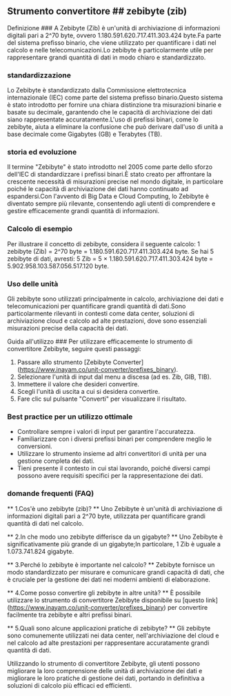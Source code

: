 ## Strumento convertitore ## zebibyte (zib)

Definizione ###
A Zebibyte (Zib) è un'unità di archiviazione di informazioni digitali pari a 2^70 byte, ovvero 1.180.591.620.717.411.303.424 byte.Fa parte del sistema prefisso binario, che viene utilizzato per quantificare i dati nel calcolo e nelle telecomunicazioni.Lo zebibyte è particolarmente utile per rappresentare grandi quantità di dati in modo chiaro e standardizzato.

### standardizzazione
Lo Zebibyte è standardizzato dalla Commissione elettrotecnica internazionale (IEC) come parte del sistema prefisso binario.Questo sistema è stato introdotto per fornire una chiara distinzione tra misurazioni binarie e basate su decimale, garantendo che le capacità di archiviazione dei dati siano rappresentate accuratamente.L'uso di prefissi binari, come lo zebibyte, aiuta a eliminare la confusione che può derivare dall'uso di unità a base decimale come Gigabytes (GB) e Terabytes (TB).

### storia ed evoluzione
Il termine "Zebibyte" è stato introdotto nel 2005 come parte dello sforzo dell'IEC di standardizzare i prefissi binari.È stato creato per affrontare la crescente necessità di misurazioni precise nel mondo digitale, in particolare poiché le capacità di archiviazione dei dati hanno continuato ad espandersi.Con l'avvento di Big Data e Cloud Computing, lo Zebibyte è diventato sempre più rilevante, consentendo agli utenti di comprendere e gestire efficacemente grandi quantità di informazioni.

### Calcolo di esempio
Per illustrare il concetto di zebibyte, considera il seguente calcolo:
1 zebibyte (Zib) = 2^70 byte = 1.180.591.620.717.411.303.424 byte.
Se hai 5 zebibyte di dati, avresti:
5 Zib = 5 × 1.180.591.620.717.411.303.424 byte = 5.902.958.103.587.056.517.120 byte.

### Uso delle unità
Gli zebibyte sono utilizzati principalmente in calcolo, archiviazione dei dati e telecomunicazioni per quantificare grandi quantità di dati.Sono particolarmente rilevanti in contesti come data center, soluzioni di archiviazione cloud e calcolo ad alte prestazioni, dove sono essenziali misurazioni precise della capacità dei dati.

Guida all'utilizzo ###
Per utilizzare efficacemente lo strumento di convertitore Zebibyte, seguire questi passaggi:
1. Passare allo strumento [Zebibyte Converter] (https://www.inayam.co/unit-converter/prefixes_binary).
2. Selezionare l'unità di input dal menu a discesa (ad es. Zib, GIB, TIB).
3. Immettere il valore che desideri convertire.
4. Scegli l'unità di uscita a cui si desidera convertire.
5. Fare clic sul pulsante "Converti" per visualizzare il risultato.

### Best practice per un utilizzo ottimale
- Controllare sempre i valori di input per garantire l'accuratezza.
- Familiarizzare con i diversi prefissi binari per comprendere meglio le conversioni.
- Utilizzare lo strumento insieme ad altri convertitori di unità per una gestione completa dei dati.
- Tieni presente il contesto in cui stai lavorando, poiché diversi campi possono avere requisiti specifici per la rappresentazione dei dati.

### domande frequenti (FAQ)

** 1.Cos'è uno zebibyte (zib)? **
Uno Zebibyte è un'unità di archiviazione di informazioni digitali pari a 2^70 byte, utilizzata per quantificare grandi quantità di dati nel calcolo.

** 2.In che modo uno zebibyte differisce da un gigabyte? **
Uno Zebibyte è significativamente più grande di un gigabyte;In particolare, 1 Zib è uguale a 1.073.741.824 gigabyte.

** 3.Perché lo zebibyte è importante nel calcolo? **
Zebibyte fornisce un modo standardizzato per misurare e comunicare grandi capacità di dati, che è cruciale per la gestione dei dati nei moderni ambienti di elaborazione.

** 4.Come posso convertire gli zebibyte in altre unità? **
È possibile utilizzare lo strumento di convertitore Zebibyte disponibile su [questo link] (https://www.inayam.co/unit-converter/prefixes_binary) per convertire facilmente tra zebibyte e altri prefissi binari.

** 5.Quali sono alcune applicazioni pratiche di zebibyte? **
Gli zebibyte sono comunemente utilizzati nei data center, nell'archiviazione del cloud e nel calcolo ad alte prestazioni per rappresentare accuratamente grandi quantità di dati.

Utilizzando lo strumento di convertitore Zebibyte, gli utenti possono migliorare la loro comprensione delle unità di archiviazione dei dati e migliorare le loro pratiche di gestione dei dati, portando in definitiva a soluzioni di calcolo più efficaci ed efficienti.